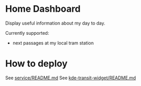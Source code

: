 # Home Dashboard

Display useful information about my day to day.

Currently supported:
- next passages at my local tram station

# How to deploy

See [service/README.md](service/README.md)
See [kde-transit-widget/README.md](kde-transit-widget/README.md)

